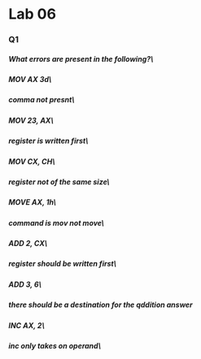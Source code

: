 # Lab 06
### Q1
##### What errors are present in the following?\
##### MOV AX 3d\
##### comma not presnt\
##### MOV 23, AX\
##### register is written first\
##### MOV CX, CH\
##### register not of the same size\
##### MOVE AX, 1h\
##### command is mov not move\
##### ADD 2, CX\
##### register should be written first\
##### ADD 3, 6\
##### there should be a destination for the qddition answer
##### INC AX, 2\
##### inc only takes on operand\
